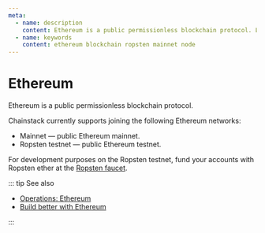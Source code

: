 ```yaml
---
meta:
  - name: description
    content: Ethereum is a public permissionless blockchain protocol. Learn how to join the Ethereum mainnet or Ropsten testnet and operate an Ethereum node.
  - name: keywords
    content: ethereum blockchain ropsten mainnet node
---
```


# Ethereum

Ethereum is a public permissionless blockchain protocol.

Chainstack currently supports joining the following Ethereum networks:

* Mainnet — public Ethereum mainnet.
* Ropsten testnet — public Ethereum testnet.

For development purposes on the Ropsten testnet, fund your accounts with Ropsten ether at the [Ropsten faucet](https://faucet.ropsten.be/).

::: tip See also

* [Operations: Ethereum](/operations/ethereum/)
* <a href="https://chainstack.com/build-better-with-ethereum/" rel="dofollow" target="_blank">Build better with Ethereum</a>

:::
